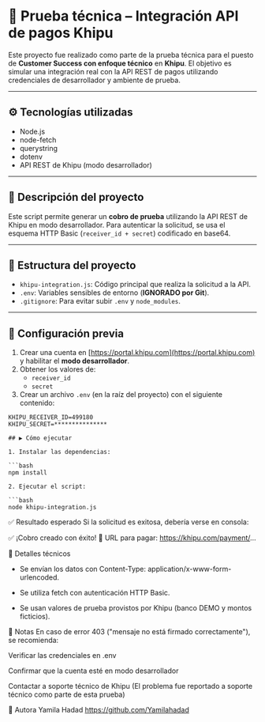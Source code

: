 # 💼 Prueba técnica – Integración API de pagos Khipu

Este proyecto fue realizado como parte de la prueba técnica para el puesto de **Customer Success con enfoque técnico** en **Khipu**. El objetivo es simular una integración real con la API REST de pagos utilizando credenciales de desarrollador y ambiente de prueba.

---

## ⚙️ Tecnologías utilizadas

- Node.js  
- node-fetch  
- querystring  
- dotenv  
- API REST de Khipu (modo desarrollador)

---

## 🚀 Descripción del proyecto

Este script permite generar un **cobro de prueba** utilizando la API REST de Khipu en modo desarrollador. Para autenticar la solicitud, se usa el esquema HTTP Basic (`receiver_id + secret`) codificado en base64.

---

## 📂 Estructura del proyecto

- `khipu-integration.js`: Código principal que realiza la solicitud a la API.  
- `.env`: Variables sensibles de entorno (**IGNORADO por Git**).  
- `.gitignore`: Para evitar subir `.env` y `node_modules`.

---

## 🔧 Configuración previa

1. Crear una cuenta en [https://portal.khipu.com](https://portal.khipu.com) y habilitar el **modo desarrollador**.  
2. Obtener los valores de:
   - `receiver_id`
   - `secret`
3. Crear un archivo `.env` (en la raíz del proyecto) con el siguiente contenido:

```env
KHIPU_RECEIVER_ID=499180
KHIPU_SECRET=***************

## ▶️ Cómo ejecutar

1. Instalar las dependencias:

```bash
npm install

2. Ejecutar el script:

```bash
node khipu-integration.js
```

✅ Resultado esperado
Si la solicitud es exitosa, debería verse en consola:

✅ ¡Cobro creado con éxito!
🔗 URL para pagar: https://khipu.com/payment/...

🧪 Detalles técnicos
- Se envían los datos con Content-Type: application/x-www-form-urlencoded.

- Se utiliza fetch con autenticación HTTP Basic.

- Se usan valores de prueba provistos por Khipu (banco DEMO y montos ficticios).

📝 Notas
En caso de error 403 ("mensaje no está firmado correctamente"), se recomienda:

Verificar las credenciales en .env

Confirmar que la cuenta esté en modo desarrollador

Contactar a soporte técnico de Khipu (El problema fue reportado a soporte técnico como parte de esta prueba)

👤 Autora
Yamila Hadad
https://github.com/Yamilahadad



